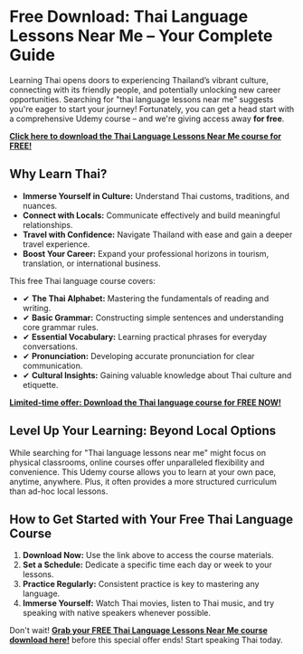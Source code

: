 # Free Download: Thai Language Lessons Near Me – Your Complete Guide

Learning Thai opens doors to experiencing Thailand’s vibrant culture, connecting with its friendly people, and potentially unlocking new career opportunities. Searching for "thai language lessons near me" suggests you're eager to start your journey! Fortunately, you can get a head start with a comprehensive Udemy course – and we're giving access away **for free**.

[**Click here to download the Thai Language Lessons Near Me course for FREE!**](https://udemywork.com/thai-language-lessons-near-me)

## Why Learn Thai?

*   **Immerse Yourself in Culture:** Understand Thai customs, traditions, and nuances.
*   **Connect with Locals:** Communicate effectively and build meaningful relationships.
*   **Travel with Confidence:** Navigate Thailand with ease and gain a deeper travel experience.
*   **Boost Your Career:** Expand your professional horizons in tourism, translation, or international business.

This free Thai language course covers:

*   ✔ **The Thai Alphabet:** Mastering the fundamentals of reading and writing.
*   ✔ **Basic Grammar:** Constructing simple sentences and understanding core grammar rules.
*   ✔ **Essential Vocabulary:** Learning practical phrases for everyday conversations.
*   ✔ **Pronunciation:** Developing accurate pronunciation for clear communication.
*   ✔ **Cultural Insights:** Gaining valuable knowledge about Thai culture and etiquette.

[**Limited-time offer: Download the Thai language course for FREE NOW!**](https://udemywork.com/thai-language-lessons-near-me)

## Level Up Your Learning: Beyond Local Options

While searching for "Thai language lessons near me" might focus on physical classrooms, online courses offer unparalleled flexibility and convenience. This Udemy course allows you to learn at your own pace, anytime, anywhere. Plus, it often provides a more structured curriculum than ad-hoc local lessons.

## How to Get Started with Your Free Thai Language Course

1.  **Download Now:** Use the link above to access the course materials.
2.  **Set a Schedule:** Dedicate a specific time each day or week to your lessons.
3.  **Practice Regularly:** Consistent practice is key to mastering any language.
4.  **Immerse Yourself:** Watch Thai movies, listen to Thai music, and try speaking with native speakers whenever possible.

Don't wait! [**Grab your FREE Thai Language Lessons Near Me course download here!**](https://udemywork.com/thai-language-lessons-near-me) before this special offer ends! Start speaking Thai today.
